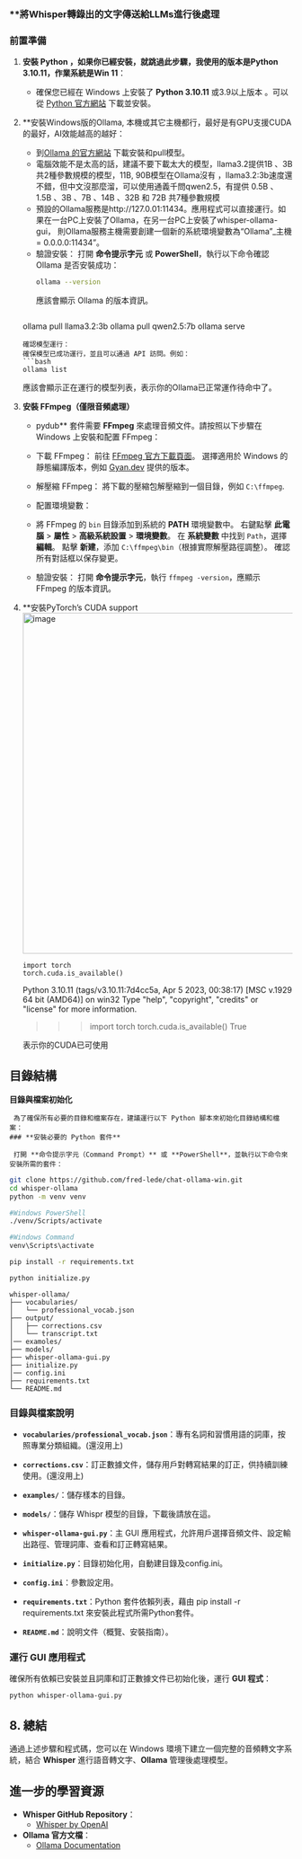 ### **將Whisper轉錄出的文字傳送給LLMs進行後處理

### **前置準備**

1. **安裝 Python ，如果你已經安裝，就跳過此步驟，我使用的版本是Python 3.10.11，作業系統是Win 11**： 
   - 確保您已經在 Windows 上安裝了 **Python 3.10.11** 或3.9以上版本 。可以從 [Python 官方網站](https://www.python.org/downloads/windows/) 下載並安裝。

2. **安裝Windows版的Ollama, 本機或其它主機都行，最好是有GPU支援CUDA的最好，AI效能越高的越好：
   - 到[Ollama 的官方網站](https://ollama.com/download) 下載安裝和pull模型。
   - 電腦效能不是太高的話，建議不要下載太大的模型，llama3.2提供1B 、3B共2種參數規模的模型，11B, 90B模型在Ollama沒有
     ，llama3.2:3b速度還不錯，但中文沒那麼溜，可以使用通義千問qwen2.5，有提供 0.5B 、1.5B 、3B 、7B 、14B 、32B 和 72B 共7種參數規模
   - 預設的Ollama服務是http://127.0.01:11434。應用程式可以直接運行。如果在一台PC上安裝了Ollama，在另一台PC上安裝了whisper-ollama-gui，
     則Ollama服務主機需要創建一個新的系統環境變數為“Ollama”_主機= 0.0.0.0:11434”。
   - 驗證安裝：
     打開 **命令提示字元** 或 **PowerShell**，執行以下命令確認 Ollama 是否安裝成功：
     ```bash
     ollama --version
     ```
     應該會顯示 Ollama 的版本資訊。
     ```
	ollama pull llama3.2:3b
	ollama pull qwen2.5:7b
	ollama serve 
     ```
     確認模型運行：
     確保模型已成功運行，並且可以通過 API 訪問。例如：
     ```bash
     ollama list
     ```
     應該會顯示正在運行的模型列表，表示你的Ollama已正常運作待命中了。

3. **安裝 FFmpeg（僅限音頻處理）**

   - pydub** 套件需要 **FFmpeg** 來處理音頻文件。請按照以下步驟在 Windows 上安裝和配置 FFmpeg：

   - 下載 FFmpeg：
     前往 [FFmpeg 官方下載頁面](https://ffmpeg.org/download.html#build-windows)。
     選擇適用於 Windows 的靜態編譯版本，例如 [Gyan.dev](https://www.gyan.dev/ffmpeg/builds/) 提供的版本。

   - 解壓縮 FFmpeg：
     將下載的壓縮包解壓縮到一個目錄，例如 `C:\ffmpeg`.

   - 配置環境變數：
   - 將 FFmpeg 的 `bin` 目錄添加到系統的 **PATH** 環境變數中。
     右鍵點擊 **此電腦** > **屬性** > **高級系統設置** > **環境變數**。
     在 **系統變數** 中找到 `Path`，選擇 **編輯**。
     點擊 **新建**，添加 `C:\ffmpeg\bin`（根據實際解壓路徑調整）。
     確認所有對話框以保存變更。

   - 驗證安裝：
     打開 **命令提示字元**，執行 `ffmpeg -version`，應顯示 FFmpeg 的版本資訊。

4. **安裝PyTorch’s CUDA support
   <img width="607" alt="image" src="https://github.com/user-attachments/assets/0c38bdaf-fc4b-4f75-885d-8b55e4689edf">

	```
	import torch
	torch.cuda.is_available()
	```
	Python 3.10.11 (tags/v3.10.11:7d4cc5a, Apr  5 2023, 00:38:17) [MSC v.1929 64 bit (AMD64)] on win32
	Type "help", "copyright", "credits" or "license" for more information.
	>>> import torch
	>>> torch.cuda.is_available()
	True
	>>>   
	表示你的CUDA已可使用
   
## **目錄結構**

   **目錄與檔案初始化**

	 為了確保所有必要的目錄和檔案存在，建議運行以下 Python 腳本來初始化目錄結構和檔案：
	### **安裝必要的 Python 套件**

     打開 **命令提示字元（Command Prompt）** 或 **PowerShell**，並執行以下命令來安裝所需的套件： 
	 
```bash
git clone https://github.com/fred-lede/chat-ollama-win.git
cd whisper-ollama
python -m venv venv

#Windows PowerShell
./venv/Scripts/activate

#Windows Command
venv\Scripts\activate

pip install -r requirements.txt

python initialize.py
```

```
whisper-ollama/
├── vocabularies/
│   └── professional_vocab.json
├── output/
│   ├── corrections.csv
│   └── transcript.txt
│── examoles/
├── models/
├── whisper-ollama-gui.py
├── initialize.py
│── config.ini
├── requirements.txt
└── README.md
```

### **目錄與檔案說明**

- **`vocabularies/professional_vocab.json`**：專有名詞和習慣用語的詞庫，按照專業分類組織。(還沒用上)

- **`corrections.csv`**：訂正數據文件，儲存用戶對轉寫結果的訂正，供持續訓練使用。(還沒用上)

- **`examples/`**：儲存樣本的目錄。

- **`models/`**：儲存 Whispr 模型的目錄，下載後請放在這。

- **`whisper-ollama-gui.py`**：主 GUI 應用程式，允許用戶選擇音頻文件、設定輸出路徑、管理詞庫、查看和訂正轉寫結果。

- **`initialize.py`**：目錄初始化用，自動建目錄及config.ini。

- **`config.ini`**：參數設定用。

- **`requirements.txt`**：Python 套件依賴列表，藉由 pip install -r requirements.txt 來安裝此程式所需Python套件。

- **`README.md`**：說明文件（概覽、安裝指南）。


### **運行 GUI 應用程式**

確保所有依賴已安裝並且詞庫和訂正數據文件已初始化後，運行 **GUI 程式**：

```
python whisper-ollama-gui.py
```

## **8. 總結**

通過上述步驟和程式碼，您可以在 Windows 環境下建立一個完整的音頻轉文字系統，結合 **Whisper** 進行語音轉文字、**Ollama** 管理後處理模型。


## **進一步的學習資源**
- **Whisper GitHub Repository**：
  - [Whisper by OpenAI](https://github.com/openai/whisper)
- **Ollama 官方文檔**：
  - [Ollama Documentation](https://github.com/ollama/ollama)
